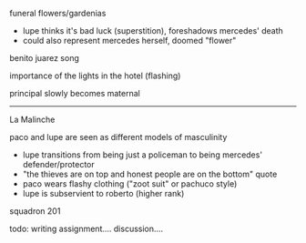 funeral flowers/gardenias
- lupe thinks it's bad luck (superstition), foreshadows mercedes' death
- could also represent mercedes herself, doomed "flower"

benito juarez song

importance of the lights in the hotel (flashing)

principal slowly becomes maternal

---

La Malinche

paco and lupe are seen as different models of masculinity
- lupe transitions from being just a policeman to being mercedes' defender/protector
- "the thieves are on top and honest people are on the bottom" quote
- paco wears flashy clothing ("zoot suit" or pachuco style)
- lupe is subservient to roberto (higher rank)

squadron 201

todo: writing assignment.... discussion.... 